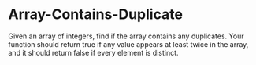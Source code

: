 # Array-Contains-Duplicate
Given an array of integers, find if the array contains any duplicates. Your function should return true if any value appears at least twice in the array, and it should return false if every element is distinct.

